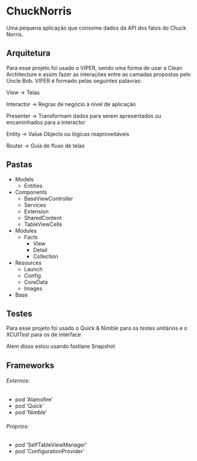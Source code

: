 # ChuckNorris

Uma pequena aplicação que consome dados da API dos fatos do Chuck Norris.

## Arquitetura

Para esse projeto foi usado o VIPER, sendo uma forma de usar a Clean Architecture e assim fazer as interações entre as camadas propostas pelo Uncle Bob. 
VIPER é formado pelas seguintes palavras: 

View -> Telas

Interactor -> Regras de negócio à nível de aplicação

Presenter -> Transformam dados para serem apresentados ou encaminhados para a interactor

Entity -> Value Objects ou lógicas reaproveitáveis

Router -> Guia de fluxo de telas

## Pastas

- Models
    - Entities
- Components
    - BaseViewController
    - Services
    - Extension
    - SharedContent
    - TableViewCells
- Modules
    - Facts
        - View
        - Detail
        - Collection
- Resources
    - Launch
    - Config
    - CoreData
    - Images
- Base

## Testes

Para esse projeto foi usado o Quick & Nimble para os testes unitários e o XCUITest para os de interface

Alem disso estou usando fastlane Snapshot 

## Frameworks
	
###### Externos:
- pod 'Alamofire'
- pod 'Quick'
- pod 'Nimble'

###### Próprios:
- pod 'SelfTableViewManager'
- pod 'ConfigurationProvider'
